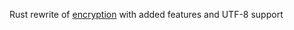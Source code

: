 Rust rewrite of [encryption](https://github.com/cheesec4ke/encryption) with added features and UTF-8 support
